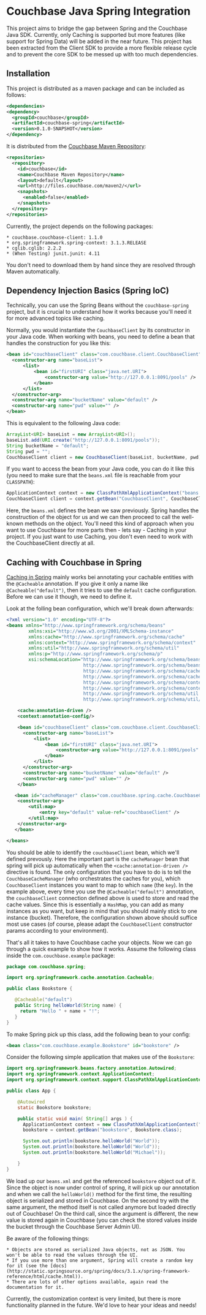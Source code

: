 Couchbase Java Spring Integration
=================================

This project aims to bridge the gap between Spring and the Couchbase Java SDK. Currently, only Caching is supported but more features (like support for Spring Data) will be added in the near future. This project has been extracted from the Client SDK to provide a more flexible release cycle and to prevent the core SDK to be messed up with too much dependencies.

Installation
------------
This project is distributed as a maven package and can be included as follows:

```xml
<dependencies>
<dependency>
  <groupId>couchbase</groupId>
  <artifactId>couchbase-spring</artifactId>
  <version>0.1.0-SNAPSHOT</version>
</dependency>
```

It is distributed from the [Couchbase Maven Repository](http://files.couchbase.com/maven2/):

```xml
<repositories>
  <repository>
    <id>couchbase</id>
    <name>Couchbase Maven Repository</name>
    <layout>default</layout>
    <url>http://files.couchbase.com/maven2/</url>
    <snapshots>
      <enabled>false</enabled>
    </snapshots>
  </repository>
</repositories>
```
Currently, the project depends on the following packages:

	* couchbase.couchbase-client: 1.1.0
	* org.springframework.spring-context: 3.1.3.RELEASE
	* cglib.cglib: 2.2.2
	* (When Testing) junit.junit: 4.11

You don't need to download them by hand since they are resolved through Maven automatically.

Dependency Injection Basics (Spring IoC)
----------------------------------------
Technically, you can use the Spring Beans without the `couchbase-spring` project, but it is crucial to understand how it works because you'll need it for more advanced topics like caching.

Normally, you would instantiate the `CouchbaseClient` by its constructor in your Java code. When working with beans, you need to define a bean that handles the construction for you like this:

```xml
<bean id="couchbaseClient" class="com.couchbase.client.CouchbaseClient">
  <constructor-arg name="baseList">
      <list>
          <bean id="firstURI" class="java.net.URI">
              <constructor-arg value="http://127.0.0.1:8091/pools" />
          </bean>
      </list>
  </constructor-arg>
  <constructor-arg name="bucketName" value="default" />
  <constructor-arg name="pwd" value="" />
</bean>
```

This is equivalent to the following Java code:

```java
ArrayList<URI> baseList = new ArrayList<URI>();
baseList.add(URI.create("http://127.0.0.1:8091/pools"));
String bucketName = "default";
String pwd = "";
CouchbaseClient client = new CouchbaseClient(baseList, bucketName, pwd);
```

If you want to access the bean from your Java code, you can do it like this (you need to make sure that the `beans.xml` file is reachable from your `CLASSPATH`):

```java
ApplicationContext context = new ClassPathXmlApplicationContext("beans.xml");
CouchbaseClient client = context.getBean("CouchbaseClient", CouchbaseClient.class);
```

Here, the `beans.xml` defines the bean we saw previously. Spring handles the construction of the object for us and we can then proceed to call the well-known methods on the object. You'll need this kind of approach when you want to use Couchbase for more parts then - lets say - Caching in your project. If you just want to use Caching, you don't even need to work with the CouchbaseClient directly at all.

Caching with Couchbase in Spring
--------------------------------
[Caching in Spring](http://static.springsource.org/spring/docs/3.1.x/spring-framework-reference/html/cache.html) mainly works bei annotating your cachable entities with the `@Cacheable` annotation. If you give it only a name like `@Cacheable("default")`, then it tries to use the `default` cache configuration. Before we can use it though, we need to define it.

Look at the folling bean configuration, which we'll break down afterwards:

```xml
<?xml version="1.0" encoding="UTF-8"?>
<beans xmlns="http://www.springframework.org/schema/beans"
        xmlns:xsi="http://www.w3.org/2001/XMLSchema-instance"
        xmlns:cache="http://www.springframework.org/schema/cache"
        xmlns:context="http://www.springframework.org/schema/context"
        xmlns:util="http://www.springframework.org/schema/util"
        xmlns:p="http://www.springframework.org/schema/p"
        xsi:schemaLocation="http://www.springframework.org/schema/beans
                            http://www.springframework.org/schema/beans/spring-beans.xsd
                            http://www.springframework.org/schema/cache
                            http://www.springframework.org/schema/cache/spring-cache.xsd
                            http://www.springframework.org/schema/context
                            http://www.springframework.org/schema/context/spring-context-3.0.xsd
                            http://www.springframework.org/schema/util
                            http://www.springframework.org/schema/util/spring-util.xsd">

    <cache:annotation-driven />
    <context:annotation-config/>

    <bean id="couchbaseClient" class="com.couchbase.client.CouchbaseClient">
      <constructor-arg name="baseList">
          <list>
              <bean id="firstURI" class="java.net.URI">
                  <constructor-arg value="http://127.0.0.1:8091/pools" />
              </bean>
          </list>
      </constructor-arg>
      <constructor-arg name="bucketName" value="default" />
      <constructor-arg name="pwd" value="" />
    </bean>

   <bean id="cacheManager" class="com.couchbase.spring.cache.CouchbaseCacheManager">
    <constructor-arg>
        <util:map>
            <entry key="default" value-ref="couchbaseClient" />
        </util:map>
    </constructor-arg>
   </bean>

</beans>
```

You should be able to identify the `couchbaseClient` bean, which we'll defined prevously. Here the important part is the `cacheManager` bean that spring will pick up automatically when the `<cache:annotation-driven />` directive is found. The only configuration that you have to do is to tell the 
`CouchbaseCacheManager` (who orchestrates the caches for you), which `CouchbaseClient` instances you want to map to which `name` (the `key`). In the example above, every time you use the `@Cacheable("default")` annotation, the `couchbaseClient` connection defined above is used to store and read the cache values. Since this is essentially a `HashMap`, you can add as many instances as you want, but keep in mind that you should mainly stick to one instance (bucket). Therefore, the configuration shown above should suffice most use cases (of course, please adapt the `CouchbaseClient` constructor params according to your environment).

That's all it takes to have Couchbase cache your objects. Now we can go through a quick example to show how it works. Assume the following class inside the `com.couchbase.example` package:

```java
package com.couchbase.spring;

import org.springframework.cache.annotation.Cacheable;

public class Bookstore {

   @Cacheable("default")
   public String helloWorld(String name) {
     return "Hello " + name + "!";
   }
}
```

To make Spring pick up this class, add the following bean to your config:

```xml
<bean class="com.couchbase.example.Bookstore" id="bookstore" />
```

Consider the following simple application that makes use of the `Bookstore`:

```java
import org.springframework.beans.factory.annotation.Autowired;
import org.springframework.context.ApplicationContext;
import org.springframework.context.support.ClassPathXmlApplicationContext;

public class App {

    @Autowired
    static Bookstore bookstore;

    public static void main( String[] args ) {
      ApplicationContext context = new ClassPathXmlApplicationContext("beans.xml");
      bookstore = context.getBean("bookstore", Bookstore.class);

      System.out.println(bookstore.helloWorld("World"));
      System.out.println(bookstore.helloWorld("World"));
      System.out.println(bookstore.helloWorld("Michael"));

    }
}
```

We load up our `beans.xml` and get the referenced `bookstore` object out of it. Since the object is now under control of spring, it will pick up our annotation and when we call the `helloWorld()` method for the first time, the resulting object is serialized and stored in Couchbase. On the second try with the same argument, the method itself is not called anymore but loaded directly out of Couchbase! On the third call, since the argument is different, the new value is stored again in Couchbase (you can check the stored values inside the bucket through the Couchbase Server Admin UI).

Be aware of the following things:

	* Objects are stored as serialized Java objects, not as JSON. You won't be able to read the values through the UI.
	* If you use more than one argument, Spring will create a random key for it (see the [docs](http://static.springsource.org/spring/docs/3.1.x/spring-framework-reference/html/cache.html)).
	* There are lots of other options available, again read the documentation for it.

Currently, the customization context is very limited, but there is more functionality planned in the future. We'd love to hear your ideas and needs!
